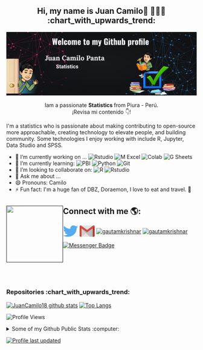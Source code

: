 
<h2 align="center"> Hi, my name is Juan Camilo👋 👨🏻‍💻 :chart_with_upwards_trend: </h2>

![me](https://github.com/JuanCamilo18/JuanCamilo18/blob/main/imagenes/bannerjc.png)

<p align="center"> Iam a passionate <strong> Statistics </strong> from Piura - Perú. <br />¡Revisa mi contenido 👇!</p>

  
I'm a statistics who is passionate about making contributing to open-source more approachable, creating technology to elevate people, and building community. Some technologies I enjoy working with include R, Jupyter, Data Studio and SPSS. 


- 🔭 I’m currently working on ...
![Rstudio](https://img.shields.io/badge/-Rstudio-white?style=plastic&logo=Rstudio)
![M Excel](https://img.shields.io/badge/-Excel-green?style=plastic&logo=microsoftexcel)
![Colab](https://img.shields.io/badge/-Colab-black?style=plastic&logo=googlecolab)
![G Sheets](https://img.shields.io/badge/-Sheets-white?style=plastic&logo=googlesheets)
- 🌱 I’m currently learning:
![PBI](https://img.shields.io/badge/-PBI-%20black?style=plastic&logo=power-bi)
![Python](https://img.shields.io/badge/-Python-yellow?style=plastic&logo=Python)
![Git](https://img.shields.io/badge/-Git-black?style=plastic&logo=git)
- 👯 I’m looking to collaborate on:
![R](https://img.shields.io/badge/-R-blue?style=plastic&logo=R)
![Rstudio](https://img.shields.io/badge/-Rstudio-white?style=plastic&logo=Rstudio)
- 💬 Ask me about ...
- 😄 Pronouns: Camilo 
- ⚡ Fun fact: I'm a huge fan of DBZ, Doraemon, I love to eat and travel. :100:

## Connect with me 🌎: <a href=""><img align="left" width="150" height="150" src="https://github.com/JuanCamilo18/JuanCamilo18/blob/main/imagenes/BitmajoV-unscreen.gif"></a>

<p align="left">
<a href="https://twitter.com/JuanCamiloP118" target="blank"><img align="center" src="https://github.com/JuanCamilo18/JuanCamilo18/blob/main/imagenes/iconos/twitter.svg" alt="gautamkrishnar" height="30" width="40" /></a>
<a href="mailto:juan1096libra@gmail.com" target="blank"><img align="center" src="https://github.com/JuanCamilo18/JuanCamilo18/blob/main/imagenes/iconos/google-gmail.svg" alt="gautamkrishnar" height="30" width="40" /></a>
<a href="https://www.facebook.com/juancamilo.panta/" target="blank"><img align="center" src="https://raw.githubusercontent.com/rahuldkjain/github-profile-readme-generator/master/src/images/icons/Social/facebook.svg" alt="gautamkrishnar" height="30" width="40" /></a>
<a href="https://www.instagram.com/" target="blank"><img align="center" src="https://raw.githubusercontent.com/rahuldkjain/github-profile-readme-generator/master/src/images/icons/Social/instagram.svg" alt="gautamkrishnar" height="30" width="40" /></a>

  [![Messenger Badge](https://img.shields.io/badge/-Messenger-0078FF?style=flat&logo=Messenger&logoColor=white)](https://m.me/samujjwaal "Connect on Facebook")

<br />
<br />
<br />
<br />

<h3 align="left"> Repositories :chart_with_upwards_trend: </h3>
 
[![JuanCamilo18 github stats](https://github-readme-stats.vercel.app/api?username=JuanCamilo18&show_icons=true&theme=merko)](https://github.com/JuanCamilo18)
[![Top Langs](https://github-readme-stats.vercel.app/api/top-langs/?username=JuanCamilo18&layout=compact&theme=merko)](https://github.com/JuanCamilo18/github-readme-stats)

![Profile Views](https://komarev.com/ghpvc/?username=JuanCamilo18&color=blue)

<details>
  <summary>Some of my Github Public Stats :computer:</summary>
<h3 align="left"> Code :chart_with_upwards_trend: </h3>

  ```R
  # Codigo R
  library(ggplot2)
  library(gridExtra)
  p1 <- ggplot(diamonds, aes(cut)) + geom_bar(fill = "orange") + scale_x_discrete("Cut")
  p2 <- p1 + scale_x_discrete("Cut Type", labels = c("Fair" = "F","Good" = "G", "Very Good" = "VG","Premium" = "P","Ideal" = "I"))
  grid.arrange(p1, p2, ncol = 2)
  ```
  ----
</details>

[![Profile last updated](https://img.shields.io/github/last-commit/JuanCamilo18/JuanCamilo18/main?label=Last%20updated&style=flat)](https://github.com/JuanCamilo18/JuanCamilo18/commits)


<!--
comentarios
[![JuanCamilo18 github stats](https://github-readme-stats.vercel.app/api?username=JuanCamilo18&theme=dark&show_icons=true)](https://github.com/JuanCamilo18)
<p align="center"> <img src=https://github-readme-stats.vercel.app/api?username=rahuldkjain&show_icons=true alt=rahuldkjain /> </p>
---------- contactos:-------
[![Gmail Badge](https://img.shields.io/badge/-samujjwaal.dey@acuitybrands.com-c14438?style=flat&logo=Gmail&logoColor=white)](mailto:samujjwaal.dey@acuitybrands.com "Connect via Email")
[![Linkedin Badge](https://img.shields.io/badge/-Samujjwaal%20Dey-0072b1?style=flat&logo=Linkedin&logoColor=white)](https://www.linkedin.com/in/samujjwaal/ "Connect on LinkedIn")
[![Telegram Badge](https://img.shields.io/badge/-@daftdey-0088CC?style=flat&logo=Telegram&logoColor=white)](https://t.me/daftdey "Contact on Telegram")
[![Twitter Badge](https://img.shields.io/badge/-@samujjwaal-00acee?style=flat&logo=Twitter&logoColor=white)](https://twitter.com/intent/follow?screen_name=samujjwaal "Follow on Twitter")
[![Messenger Badge](https://img.shields.io/badge/-Messenger-0078FF?style=flat&logo=Messenger&logoColor=white)](https://m.me/samujjwaal "Connect on Facebook")
-->
